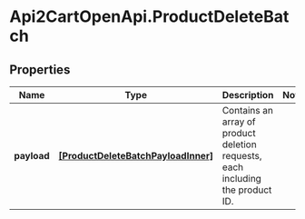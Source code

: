 # Api2CartOpenApi.ProductDeleteBatch

## Properties

Name | Type | Description | Notes
------------ | ------------- | ------------- | -------------
**payload** | [**[ProductDeleteBatchPayloadInner]**](ProductDeleteBatchPayloadInner.md) | Contains an array of product deletion requests, each including the product ID. | 


